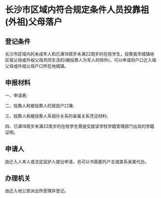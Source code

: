 # 长沙市区域内符合规定条件人员投靠祖(外祖)父母落户

## 登记条件

长沙市区域内的未成年人和已满18周岁未满22周岁的在校学生，投靠我市城镇地区祖父母或外祖父母共同生活的(被投靠人为军人的除外)，可以申请将户口迁入祖父母或外祖父母户口所在地城镇。

## 申报材料

一、申请表;

二、投靠人和被投靠人的居民户口簿;

三、投靠人和被投靠人系祖孙关系的亲属关系凭证材料;

四、已满18周岁未满22周岁的在校学生需提交就读学校学籍管理部门出具的学籍证明。

## 申请人

由迁入人本人或法定监护人提出申请，也可以书面委托户主或直系亲属代办。

## 办理机关

由迁入地公安派出所受理并登记。